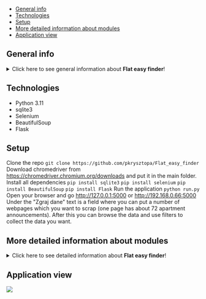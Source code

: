 * [General info](#general-info)
* [Technologies](#technologies)
* [Setup](#setup)
* [More detailed information about modules](#more-detailed-information-about-modules)
* [Application view](#application-view)

## General info
<details>
<summary>Click here to see general information about <b>Flat easy finder</b>!</summary>
<b>Flat easy finder</b> is an application designed to help you find a flat in a simple and easy way. 
Looking through the offers on the Internet can be very time-consuming, so we decided to create an application that will help you find the perfect flat for you. 
The application gives you the opportunity to search for a flat with flexible filters and sorting options without having to visit many websites.
That makes this application a great tool for people who are looking for a flat for themselves, as well as for people who are looking for investment opportunities.
</details>

## Technologies
<ul>
<li>Python 3.11</li>
<li>sqlite3</li>
<li>Selenium</li>
<li>BeautifulSoup</li>
<li>Flask</li>
</ul>

## Setup
Clone the repo
```git clone https://github.com/pkrysztopa/Flat_easy_finder```
Download chromedriver from https://chromedriver.chromium.org/downloads and put it in the main folder.
Install all dependencies
```pip install sqlite3``` ```pip install selenium``` ```pip install BeautifulSoup``` ```pip install Flask```
Run the application
```python run.py```
Open your browser and go http://127.0.0.1:5000 or http://192.168.0.66:5000
Under the "Zgraj dane" text is a field where you can put a number of webpages which you want to scrap (one page has about 72 apartment announcements).
After this you can browse the data and use filters to collect the data you want.

## More detailed information about modules
<details>
<summary>Click here to see detailed information about <b>Flat easy finder</b>!</summary>
The core of the application is webscraping functionality localized in <b>src/trackig</b> module, which is responsible for collecting data from services such as otodom.pl, morizon.pl, gratka.pl, domiporta.pl and olx.pl.
<b>WebCrawler</b> object is responsible for connecting and going through the websites and collecting links to offers. 
<b>WebScraper</b> object then goes through the gathered links, collects data from them and saves them in a <b>Flat</b> object. 
Gathered data is then organized, transformed and unified, by <b>Transformer</b> object.
Transformed data is then saved in the database by <b>DBHandler</b> object. This module is also responsible for reading data from the database and sending it to the user.
All these objects are connected by <b>FlatEasyFinder</b> object, which is responsible for the flow of the application.
Gathered data is then presented to the user by module <b>ui</b>, which is responsible for the graphical interface of the application.
Tables are generated, by HtmlGenerator object, which is responsible for generating html code for tables.
</details>

## Application view
<img src = "[(https://github.com/pkrysztopa/Flat_easy_finder/assets/99322740/728cc34b-d823-4c47-909b-f8893e4cba64)](https://private-user-images.githubusercontent.com/99322740/237950858-728cc34b-d823-4c47-909b-f8893e4cba64.JPG?jwt=eyJhbGciOiJIUzI1NiIsInR5cCI6IkpXVCJ9.eyJrZXkiOiJrZXkxIiwiZXhwIjoxNjgzODg5MTQ4LCJuYmYiOjE2ODM4ODg4NDgsInBhdGgiOiIvOTkzMjI3NDAvMjM3OTUwODU4LTcyOGNjMzRiLWQ4MjMtNGM0Ny05MDliLWY4ODkzZTRjYmE2NC5KUEc_WC1BbXotQWxnb3JpdGhtPUFXUzQtSE1BQy1TSEEyNTYmWC1BbXotQ3JlZGVudGlhbD1BS0lBSVdOSllBWDRDU1ZFSDUzQSUyRjIwMjMwNTEyJTJGdXMtZWFzdC0xJTJGczMlMkZhd3M0X3JlcXVlc3QmWC1BbXotRGF0ZT0yMDIzMDUxMlQxMDU0MDhaJlgtQW16LUV4cGlyZXM9MzAwJlgtQW16LVNpZ25hdHVyZT00YjE2MzEyZWZjNDQwOTE2MmYxMDU0N2VhOTc3YTQ3YjUwNTk2ZWNmZDJkYjNlMGRjYTA1ZGRhMmE3ZmFhZjlkJlgtQW16LVNpZ25lZEhlYWRlcnM9aG9zdCJ9.3gqBasaIuKi-4gXWQADImVrQJ_-M6JS9Gm5t6OVzCBI)"></img>
